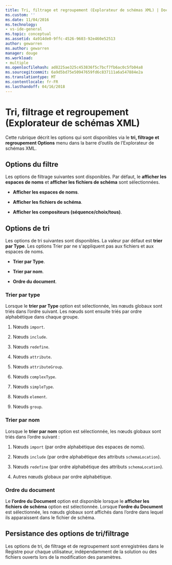 ```yaml
---
title: Tri, filtrage et regroupement (Explorateur de schémas XML) | Documents Microsoft
ms.custom: ''
ms.date: 11/04/2016
ms.technology:
- vs-ide-general
ms.topic: conceptual
ms.assetid: 4a914de0-9ffc-4526-9603-92e460e52513
author: gewarren
ms.author: gewarren
manager: douge
ms.workload:
- multiple
ms.openlocfilehash: ad8225ae325c453836f5c7bcf7fb6ac0c5fb04a8
ms.sourcegitcommit: 6a9d5bd75e50947659fd6c837111a6a547884e2a
ms.translationtype: MT
ms.contentlocale: fr-FR
ms.lasthandoff: 04/16/2018
---
```

# <a name="sorting-filtering-and-grouping-xml-schema-explorer"></a>Tri, filtrage et regroupement (Explorateur de schémas XML)
Cette rubrique décrit les options qui sont disponibles via le **tri, filtrage et regroupement Options** menu dans la barre d’outils de l’Explorateur de schémas XML.  
  
## <a name="filter-options"></a>Options du filtre  
 Les options de filtrage suivantes sont disponibles. Par défaut, le **afficher les espaces de noms** et **afficher les fichiers de schéma** sont sélectionnées.  
  
-   **Afficher les espaces de noms**.  
  
-   **Afficher les fichiers de schéma**.  
  
-   **Afficher les compositeurs (séquence/choix/tous)**.  
  
## <a name="sorting-options"></a>Options de tri  
 Les options de tri suivantes sont disponibles. La valeur par défaut est **trier par Type**. Les options Trier par ne s'appliquent pas aux fichiers et aux espaces de noms.  
  
-   **Trier par Type**.  
  
-   **Trier par nom**.  
  
-   **Ordre du document**.  
  
### <a name="sort-by-type"></a>Trier par type  
 Lorsque le **trier par Type** option est sélectionnée, les nœuds globaux sont triés dans l’ordre suivant. Les nœuds sont ensuite triés par ordre alphabétique dans chaque groupe.  
  
1.  Nœuds `import`.  
  
2.  Nœuds `include`.  
  
3.  Nœuds `redefine`.  
  
4.  Nœuds `attribute`.  
  
5.  Nœuds `attributeGroup`.  
  
6.  Nœuds `complexType`.  
  
7.  Nœuds `simpleType`.  
  
8.  Nœuds `element`.  
  
9. Nœuds `group`.  
  
### <a name="sort-by-name"></a>Trier par nom  
 Lorsque le **trier par nom** option est sélectionnée, les nœuds globaux sont triés dans l’ordre suivant :  
  
1.  Nœuds `import` (par ordre alphabétique des espaces de noms).  
  
2.  Nœuds `include` (par ordre alphabétique des attributs `schemaLocation`).  
  
3.  Nœuds `redefine` (par ordre alphabétique des attributs `schemaLocation`).  
  
4.  Autres nœuds globaux par ordre alphabétique.  
  
### <a name="document-order"></a>Ordre du document  
 Le **l’ordre du Document** option est disponible lorsque le **afficher les fichiers de schéma** option est sélectionnée. Lorsque **l’ordre du Document** est sélectionnée, les nœuds globaux sont affichés dans l’ordre dans lequel ils apparaissent dans le fichier de schéma.  
  
## <a name="persisting-sortfilter-options"></a>Persistance des options de tri/filtrage  
 Les options de tri, de filtrage et de regroupement sont enregistrées dans le Registre pour chaque utilisateur, indépendamment de la solution ou des fichiers ouverts lors de la modification des paramètres.